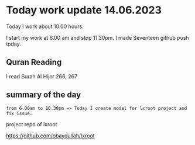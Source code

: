 # Today work update 14.06.2023

Today I work about 10.00 hours.

I start my work at 6.00 am and stop 11.30pm.
I made Seventeen github push today.

## Quran Reading

I read Surah Al Hijor 266, 267

## summary of the day

    from 6.00am to 10.30pm => Today I create modal for lxroot project and fix issue.

project repo of lxroot

https://github.com/obaydullah/lxroot

